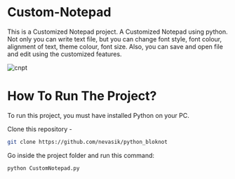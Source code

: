 # Custom-Notepad

This is a Customized Notepad project. A Customized Notepad using python. Not only you can write text file, but you can change font style, font colour, alignment of text, theme colour, font size. Also, you can save and open file and edit using the customized features. 

![cnpt](https://github.com/nevasik/python_bloknot)

# How To Run The Project? 

To run this project, you must have installed Python on your PC.

Clone this repository - 
```sh
git clone https://github.com/nevasik/python_bloknot
```

Go inside the project folder and run this command:
```sh
python CustomNotepad.py
```
